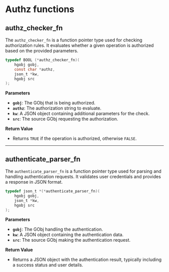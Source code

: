 # Authz functions

## authz_checker_fn
The `authz_checker_fn` is a function pointer type used for checking authorization rules. It evaluates whether a given operation is authorized based on the provided parameters.

```c
typedef BOOL (*authz_checker_fn)(
    hgobj gobj,
    const char *authz,
    json_t *kw,
    hgobj src
);
```

**Parameters**
- **`gobj`**: The GObj that is being authorized.
- **`authz`**: The authorization string to evaluate.
- **`kw`**: A JSON object containing additional parameters for the check.
- **`src`**: The source GObj requesting the authorization.

**Return Value**

- Returns `TRUE` if the operation is authorized, otherwise `FALSE`.

---

## authenticate_parser_fn
The `authenticate_parser_fn` is a function pointer type used for parsing and handling authentication requests. It validates user credentials and provides a response in JSON format.

```c
typedef json_t *(*authenticate_parser_fn)(
    hgobj gobj,
    json_t *kw,
    hgobj src
);
```

**Parameters**
- **`gobj`**: The GObj handling the authentication.
- **`kw`**: A JSON object containing the authentication data.
- **`src`**: The source GObj making the authentication request.

**Return Value**

- Returns a JSON object with the authentication result, typically including a success status and user details.
